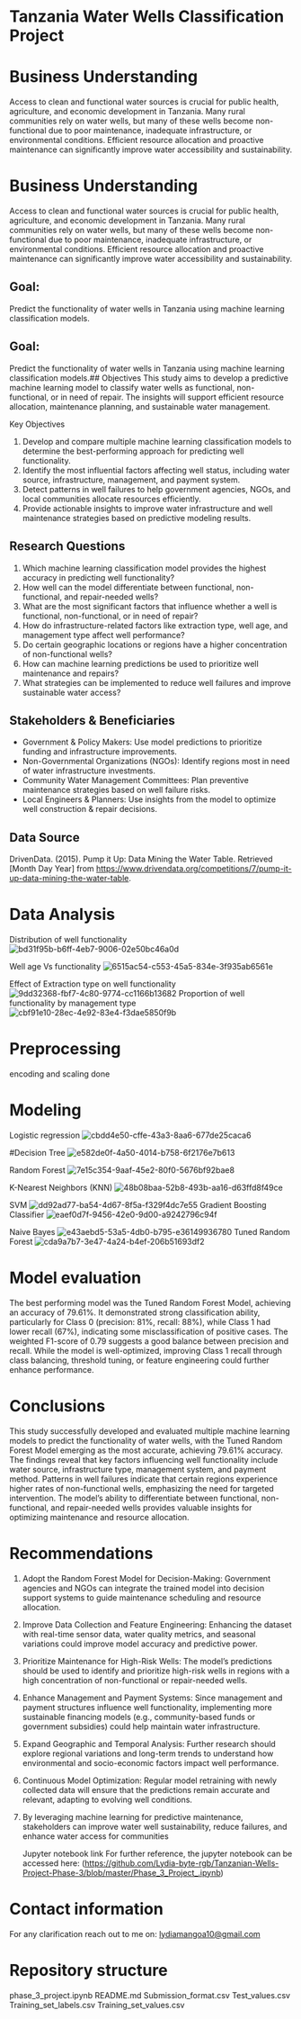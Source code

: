 # Tanzania Water Wells Classification Project
# Business Understanding
Access to clean and functional water sources is crucial for public health, agriculture, and economic development in Tanzania. Many rural communities rely on water wells, but many of these wells become non-functional due to poor maintenance, inadequate infrastructure, or environmental conditions. Efficient resource allocation and proactive maintenance can significantly improve water accessibility and sustainability.
# Business Understanding
Access to clean and functional water sources is crucial for public health, agriculture, and economic development in Tanzania. Many rural communities rely on water wells, but many of these wells become non-functional due to poor maintenance, inadequate infrastructure, or environmental conditions. Efficient resource allocation and proactive maintenance can significantly improve water accessibility and sustainability.
## Goal:
Predict the functionality of water wells in Tanzania using machine learning classification models.
## Goal:
Predict the functionality of water wells in Tanzania using machine learning classification models.## Objectives
This study aims to develop a predictive machine learning model to classify water wells as functional, non-functional, or in need of repair. The insights will support efficient resource allocation, maintenance planning, and sustainable water management.

Key Objectives
1. Develop and compare multiple machine learning classification models to determine the best-performing approach for predicting well functionality.
2. Identify the most influential factors affecting well status, including water source, infrastructure, management, and payment system.
3. Detect patterns in well failures to help government agencies, NGOs, and local communities allocate resources efficiently.
4. Provide actionable insights to improve water infrastructure and well maintenance strategies based on predictive modeling results.

## Research Questions
1. Which machine learning classification model provides the highest accuracy in predicting well functionality?
2. How well can the model differentiate between functional, non-functional, and repair-needed wells?
3. What are the most significant factors that influence whether a well is functional, non-functional, or in need of repair?
4. How do infrastructure-related factors like extraction type, well age, and management type affect well performance?
5. Do certain geographic locations or regions have a higher concentration of non-functional wells?
6. How can machine learning predictions be used to prioritize well maintenance and repairs?
7. What strategies can be implemented to reduce well failures and improve sustainable water access?
## Stakeholders & Beneficiaries
- Government & Policy Makers: Use model predictions to prioritize funding and infrastructure improvements.
- Non-Governmental Organizations (NGOs): Identify regions most in need of water infrastructure investments.
- Community Water Management Committees: Plan preventive maintenance strategies based on well failure risks.
- Local Engineers & Planners: Use insights from the model to optimize well construction & repair decisions.

## Data Source
DrivenData. (2015). Pump it Up: Data Mining the Water Table. Retrieved [Month Day Year] from https://www.drivendata.org/competitions/7/pump-it-up-data-mining-the-water-table.
# Data Analysis
Distribution of well functionality
![bd31f95b-b6ff-4eb7-9006-02e50bc46a0d](https://github.com/user-attachments/assets/14de59e4-10e8-4e03-a881-ff0934dba72a)


Well age Vs functionality
![6515ac54-c553-45a5-834e-3f935ab6561e](https://github.com/user-attachments/assets/e1c89877-32f9-482a-a884-4753c77d6f15)

Effect of Extraction type on well functionality 
![9dd32368-fbf7-4c80-9774-cc1166b13682](https://github.com/user-attachments/assets/fc1816cc-efbc-4f15-878b-1d01ddd8772b)
Proportion of well functionality by management type
![cbf91e10-28ec-4e92-83e4-f3dae5850f9b](https://github.com/user-attachments/assets/64f82824-36a7-4263-b4c6-eb4bb8b6d5ff)
# Preprocessing
encoding and scaling done
# Modeling
Logistic regression
![cbdd4e50-cffe-43a3-8aa6-677de25caca6](https://github.com/user-attachments/assets/60b0e84e-298f-4b31-87ac-7cec0d535a95)

#Decision Tree
![e582de0f-4a50-4014-b758-6f2176e7b613](https://github.com/user-attachments/assets/a300d105-4535-4fba-8c53-aea50603c053)

Random Forest
![7e15c354-9aaf-45e2-80f0-5676bf92bae8](https://github.com/user-attachments/assets/af4be67c-b4ac-487c-85ea-4c56d129fb38)

K-Nearest Neighbors (KNN)
![48b08baa-52b8-493b-aa16-d63ffd8f49ce](https://github.com/user-attachments/assets/a841db2d-788e-4073-a4e1-69c776bebe96)

SVM
![dd92ad77-ba54-4d67-8f5a-f329f4dc7e55](https://github.com/user-attachments/assets/0024f4c6-14a9-40ff-809b-87572ae774be)
Gradient Boosting Classifier
![eaef0d7f-9456-42e0-9d00-a9242796c94f](https://github.com/user-attachments/assets/d6ab142d-16ac-4a9b-a0a6-60add81ac362)

Naive Bayes
![e43aebd5-53a5-4db0-b795-e36149936780](https://github.com/user-attachments/assets/5ae42537-b1d5-4f07-a0ec-4bc4e827c6db)
Tuned Random Forest
![cda9a7b7-3e47-4a24-b4ef-206b51693df2](https://github.com/user-attachments/assets/a98c4abf-508a-4f3f-8f9d-c404567eac91)
# Model evaluation
The best performing model was the Tuned Random Forest Model, achieving an accuracy of 79.61%. It demonstrated strong classification ability, particularly for Class 0 (precision: 81%, recall: 88%), while Class 1 had lower recall (67%), indicating some misclassification of positive cases. The weighted F1-score of 0.79 suggests a good balance between precision and recall. While the model is well-optimized, improving Class 1 recall through class balancing, threshold tuning, or feature engineering could further enhance performance.
# Conclusions
This study successfully developed and evaluated multiple machine learning models to predict the functionality of water wells, with the Tuned Random Forest Model emerging as the most accurate, achieving 79.61% accuracy. The findings reveal that key factors influencing well functionality include water source, infrastructure type, management system, and payment method. Patterns in well failures indicate that certain regions experience higher rates of non-functional wells, emphasizing the need for targeted intervention. The model’s ability to differentiate between functional, non-functional, and repair-needed wells provides valuable insights for optimizing maintenance and resource allocation.
# Recommendations
1. Adopt the Random Forest Model for Decision-Making: Government agencies and NGOs can integrate the trained model into decision support systems to guide maintenance scheduling and resource allocation.
2. Improve Data Collection and Feature Engineering: Enhancing the dataset with real-time sensor data, water quality metrics, and seasonal variations could improve model accuracy and predictive power.
3. Prioritize Maintenance for High-Risk Wells: The model’s predictions should be used to identify and prioritize high-risk wells in regions with a high concentration of non-functional or repair-needed wells.
4. Enhance Management and Payment Systems: Since management and payment structures influence well functionality, implementing more sustainable financing models (e.g., community-based funds or government subsidies) could help maintain water infrastructure.
5. Expand Geographic and Temporal Analysis: Further research should explore regional variations and long-term trends to understand how environmental and socio-economic factors impact well performance.
6. Continuous Model Optimization: Regular model retraining with newly collected data will ensure that the predictions remain accurate and relevant, adapting to evolving well conditions.
7. By leveraging machine learning for predictive maintenance, stakeholders can improve water well sustainability, reduce failures, and enhance water access for communities

    Jupyter notebook link
For further reference, the jupyter notebook can be accessed here:
(https://github.com/Lydia-byte-rgb/Tanzanian-Wells-Project-Phase-3/blob/master/Phase_3_Project_.ipynb)

# Contact information
For any clarification reach out to me on: lydiamangoa10@gmail.com

# Repository structure
phase_3_project.ipynb
README.md
Submission_format.csv
Test_values.csv
Training_set_labels.csv
Training_set_values.csv
